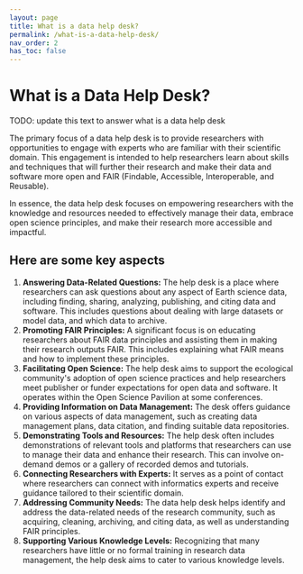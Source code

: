 ```yaml
---
layout: page
title: What is a data help desk?
permalink: /what-is-a-data-help-desk/
nav_order: 2
has_toc: false
---
```


# What is a Data Help Desk?

TODO: update this text to answer what is a data help desk

The primary focus of a data help desk is to provide researchers with
opportunities to engage with experts who are familiar with their scientific
domain. This engagement is intended to help researchers learn about skills and
techniques that will further their research and make their data and software
more open and FAIR (Findable, Accessible, Interoperable, and Reusable).

In essence, the data help desk focuses on empowering researchers with the
knowledge and resources needed to effectively manage their data, embrace open
science principles, and make their research more accessible and impactful.

## Here are some key aspects

1. **Answering Data-Related Questions:** The help desk is a place where
   researchers can ask questions about any aspect of Earth science data,
   including finding, sharing, analyzing, publishing, and citing data and
   software. This includes questions about dealing with large datasets or model
   data, and which data to archive.
1. **Promoting FAIR Principles:** A significant focus is on educating
   researchers about FAIR data principles and assisting them in making their
   research outputs FAIR. This includes explaining what FAIR means and how to
   implement these principles.
1. **Facilitating Open Science:** The help desk aims to support the ecological
   community's adoption of open science practices and help researchers meet
   publisher or funder expectations for open data and software. It operates
   within the Open Science Pavilion at some conferences.
1. **Providing Information on Data Management:** The desk offers guidance on
   various aspects of data management, such as creating data management plans,
   data citation, and finding suitable data repositories.
1. **Demonstrating Tools and Resources:** The help desk often includes
   demonstrations of relevant tools and platforms that researchers can use to
   manage their data and enhance their research. This can involve on-demand
   demos or a gallery of recorded demos and tutorials.
1. **Connecting Researchers with Experts:** It serves as a point of contact
   where researchers can connect with informatics experts and receive guidance
   tailored to their scientific domain.
1. **Addressing Community Needs:** The data help desk helps identify and address
   the data-related needs of the research community, such as acquiring,
   cleaning, archiving, and citing data, as well as understanding FAIR
   principles.
1. **Supporting Various Knowledge Levels:** Recognizing that many researchers
   have little or no formal training in research data management, the help desk
   aims to cater to various knowledge levels.
